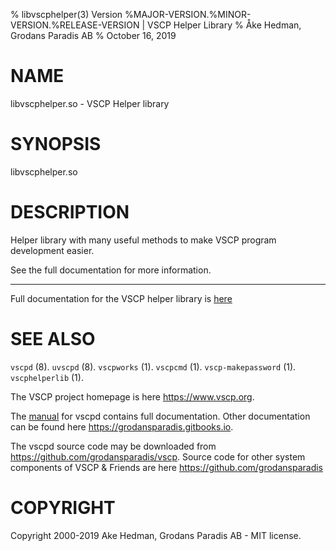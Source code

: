 % libvscphelper(3) Version %MAJOR-VERSION.%MINOR-VERSION.%RELEASE-VERSION  | VSCP Helper Library
% Åke Hedman, Grodans Paradis AB
% October 16, 2019

# NAME
libvscphelper.so - VSCP Helper library

# SYNOPSIS

libvscphelper.so

# DESCRIPTION

Helper library with many useful methods to make VSCP program development easier.

See the full documentation for more information.

---

Full documentation for the VSCP helper library is [here](https://www.vscp.org/docs/vscphelper/doku.php)

# SEE ALSO

`vscpd` (8).
`uvscpd` (8).
`vscpworks` (1).
`vscpcmd` (1).
`vscp-makepassword` (1).
`vscphelperlib` (1).

The VSCP project homepage is here <https://www.vscp.org>.

The [manual](https://grodansparadis.gitbooks.io/the-vscp-daemon) for vscpd contains full documentation. Other documentation can be found here <https://grodansparadis.gitbooks.io>.

The vscpd source code may be downloaded from <https://github.com/grodansparadis/vscp>. Source code for other system components of VSCP & Friends are here <https://github.com/grodansparadis>

# COPYRIGHT
Copyright 2000-2019 Ake Hedman, Grodans Paradis AB - MIT license.
